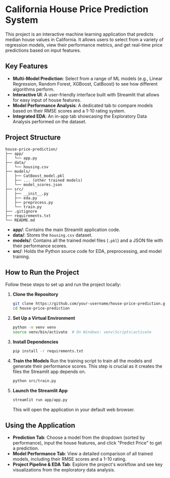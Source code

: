 # California House Price Prediction System

This project is an interactive machine learning application that predicts median house values in California. It allows users to select from a variety of regression models, view their performance metrics, and get real-time price predictions based on input features.

## Key Features

-   **Multi-Model Prediction**: Select from a range of ML models (e.g., Linear Regression, Random Forest, XGBoost, CatBoost) to see how different algorithms perform.
-   **Interactive UI**: A user-friendly interface built with Streamlit that allows for easy input of house features.
-   **Model Performance Analysis**: A dedicated tab to compare models based on their RMSE scores and a 1-10 rating system.
-   **Integrated EDA**: An in-app tab showcasing the Exploratory Data Analysis performed on the dataset.

## Project Structure

```
house-price-prediction/
├── app/
│   └── app.py
├── data/
│   └── housing.csv
├── models/
│   ├── CatBoost_model.pkl
│   ├── ... (other trained models)
│   └── model_scores.json
├── src/
│   ├── __init__.py
│   ├── eda.py
│   ├── preprocess.py
│   └── train.py
├── .gitignore
├── requirements.txt
└── README.md
```

-   **app/**: Contains the main Streamlit application code.
-   **data/**: Stores the `housing.csv` dataset.
-   **models/**: Contains all the trained model files (`.pkl`) and a JSON file with their performance scores.
-   **src/**: Holds the Python source code for EDA, preprocessing, and model training.

## How to Run the Project

Follow these steps to set up and run the project locally:

1.  **Clone the Repository**
    ```bash
    git clone https://github.com/your-username/house-price-prediction.git
    cd house-price-prediction
    ```

2.  **Set Up a Virtual Environment**
    ```bash
    python -m venv venv
    source venv/bin/activate  # On Windows: venv\Scripts\activate
    ```

3.  **Install Dependencies**
    ```bash
    pip install -r requirements.txt
    ```

4.  **Train the Models**
    Run the training script to train all the models and generate their performance scores. This step is crucial as it creates the files the Streamlit app depends on.
    ```bash
    python src/train.py
    ```

5.  **Launch the Streamlit App**
    ```bash
    streamlit run app/app.py
    ```
    This will open the application in your default web browser.

## Using the Application

-   **Prediction Tab**: Choose a model from the dropdown (sorted by performance), input the house features, and click "Predict Price" to get a prediction.
-   **Model Performance Tab**: View a detailed comparison of all trained models, including their RMSE scores and a 1-10 rating.
-   **Project Pipeline & EDA Tab**: Explore the project's workflow and see key visualizations from the exploratory data analysis. 